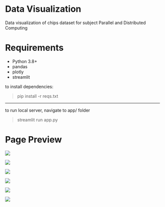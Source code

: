 # Data Visualization
Data visualization of chips dataset for subject Parallel and Distributed Computing

# Requirements
- Python 3.8+
- pandas
- plotly
- streamlit

to install dependencies:
>pip install -r reqs.txt

---
to run local server, navigate to app/ folder
>streamlit run app.py

# Page Preview
![]((https://github.com/Styyyx/pd-chips-data-visualization/blob/main/pics/pic1.png))

![]((https://github.com/Styyyx/pd-chips-data-visualization/blob/main/pics/pic2.1.png))

![]((https://github.com/Styyyx/pd-chips-data-visualization/blob/main/pics/pic2.2.png))

![]((https://github.com/Styyyx/pd-chips-data-visualization/blob/main/pics/pic3.1.png))

![]((https://github.com/Styyyx/pd-chips-data-visualization/blob/main/pics/pic3.2.png))

![]((https://github.com/Styyyx/pd-chips-data-visualization/blob/main/pics/pic4.png))
